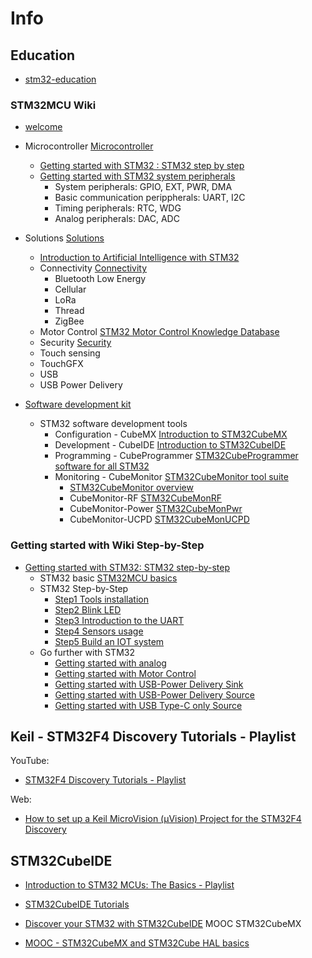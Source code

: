 # Info

## Education

* [stm32-education](https://www.st.com/content/st_com/en/support/learning/stm32-education.html)

### STM32MCU Wiki

* [welcome](https://wiki.st.com/stm32mcu/wiki/Main_Page)
* Microcontroller [Microcontroller](https://wiki.st.com/stm32mcu/wiki/Microcontroller)
  * [Getting started with STM32 : STM32 step by step](https://wiki.st.com/stm32mcu/wiki/Category:Getting_started_with_STM32_:_STM32_step_by_step)
  * [Getting started with STM32 system peripherals](https://wiki.st.com/stm32mcu/wiki/Category:Getting_started_with_STM32_system_peripherals)
    * System peripherals: GPIO, EXT, PWR, DMA
    * Basic communication perippherals: UART, I2C
    * Timing peripherals: RTC, WDG
    * Analog peripherals: DAC, ADC
* Solutions [Solutions](https://wiki.st.com/stm32mcu/wiki/Solutions)
  * [Introduction to Artificial Intelligence with STM32](https://wiki.st.com/stm32mcu/wiki/AI:Introduction_to_Artificial_Intelligence_with_STM32)
  * Connectivity [Connectivity](https://wiki.st.com/stm32mcu/wiki/Category:Connectivity)
    * Bluetooth Low Energy
    * Cellular
    * LoRa
    * Thread
    * ZigBee
  * Motor Control [STM32 Motor Control Knowledge Database](https://wiki.st.com/stm32mcu/wiki/Category:Motor_Control)
  * Security [Security](https://wiki.st.com/stm32mcu/wiki/Category:Security)
  * Touch sensing
  * TouchGFX
  * USB
  * USB Power Delivery

* [Software development kit](https://wiki.st.com/stm32mcu/wiki/Solutions)
  * STM32 software development tools
    * Configuration - CubeMX [Introduction to STM32CubeMX](https://wiki.st.com/stm32mcu/wiki/Introduction_to_STM32CubeMX)
    * Development - CubeIDE [Introduction to STM32CubeIDE](https://wiki.st.com/stm32mcu/wiki/STM32CubeIDE:Introduction_to_STM32CubeIDE)
    * Programming - CubeProgrammer [STM32CubeProgrammer software for all STM32](https://www.st.com/content/st_com/en/products/development-tools/software-development-tools/stm32-software-development-tools/stm32-programmers/stm32cubeprog.html)
    * Monitoring - CubeMonitor [STM32CubeMonitor tool suite](https://wiki.st.com/stm32mcu/wiki/STM32CubeMonitor_tool_suite)
      * [STM32CubeMonitor overview](https://wiki.st.com/stm32mcu/wiki/STM32CubeMonitor:STM32CubeMonitor_overview)
      * CubeMonitor-RF [STM32CubeMonRF](https://www.st.com/en/development-tools/stm32cubemonrf.html)
      * CubeMonitor-Power [STM32CubeMonPwr](https://www.st.com/en/development-tools/stm32cubemonpwr.html)
      * CubeMonitor-UCPD [STM32CubeMonUCPD](https://www.st.com/en/development-tools/stm32cubemonucpd.html)

### Getting started with Wiki Step-by-Step

* [Getting started with STM32: STM32 step-by-step](https://wiki.st.com/stm32mcu/wiki/STM32StepByStep:Getting_started_with_STM32_:_STM32_step_by_step)
  * STM32 basic [STM32MCU basics](https://wiki.st.com/stm32mcu/wiki/STM32StepByStep:STM32MCU_basics)
  * STM32 Step-by-Step 
    * [Step1 Tools installation](https://wiki.st.com/stm32mcu/wiki/STM32StepByStep:Step1_Tools_installation)
    * [Step2 Blink LED](https://wiki.st.com/stm32mcu/wiki/STM32StepByStep:Step2_Blink_LED)
    * [Step3 Introduction to the UART](https://wiki.st.com/stm32mcu/wiki/STM32StepByStep:Step3_Introduction_to_the_UART)
    * [Step4 Sensors usage](https://wiki.st.com/stm32mcu/wiki/STM32StepByStep:Step4_Sensors_usage)
    * [Step5 Build an IOT system](https://wiki.st.com/stm32mcu/wiki/STM32StepByStep:Step5_Build_an_IOT_system)
  * Go further with STM32
    * [Getting started with analog](https://wiki.st.com/stm32mcu/wiki/STM32StepByStep:Getting_started_with_analog)
    * [Getting started with Motor Control](https://wiki.st.com/stm32mcu/wiki/STM32StepByStep:Getting_started_with_Motor_Control)
    * [Getting started with USB-Power Delivery Sink](https://wiki.st.com/stm32mcu/wiki/STM32StepByStep:Getting_started_with_USB-Power_Delivery_Sink)
    * [Getting started with USB-Power Delivery Source](https://wiki.st.com/stm32mcu/wiki/STM32StepByStep:Getting_started_with_USB-Power_Delivery_Source)
    * [Getting started with USB Type-C only Source](https://wiki.st.com/stm32mcu/wiki/STM32StepByStep:Getting_started_with_USB_Type-C_only_Source)

## Keil - STM32F4 Discovery Tutorials - Playlist

YouTube:
* [STM32F4 Discovery Tutorials - Playlist](https://www.youtube.com/playlist?list=PLEB5F4gTNK69FxBLxn5H86CmB71XDoEDq)

Web:
* [How to set up a Keil MicroVision (µVision) Project for the STM32F4 Discovery](https://programming.msphotogs.co.uk/how-to-set-up-a-keil-microvision-%c2%b5vision-project-for-the-stm32f4-discovery)

## STM32CubeIDE

* [Introduction to STM32 MCUs: The Basics - Playlist](https://www.youtube.com/playlist?list=PLnMKNibPkDnFa5bR8U78UXs6b5bzKXxq-)

* [STM32CubeIDE Tutorials](https://www.youtube.com/playlist?list=PL8n_tqwYdzVANEGjLs4C6ICkDNLhdsbmM)

* [Discover your STM32 with STM32CubeIDE](https://www.youtube.com/playlist?list=PL8n_tqwYdzVAd_OxaKnfxBrvcGwR8kSJo) MOOC STM32CubeMX

* [MOOC - STM32CubeMX and STM32Cube HAL basics](https://www.youtube.com/playlist?list=PLnMKNibPkDnGtuIl5v0CvC81Am7SKpj02)
